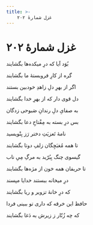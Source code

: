 ```yaml
---
title: >-
    غزل شمارهٔ ۲۰۲
---
```

# غزل شمارهٔ ۲۰۲

<div class="b" id="bn1"><div class="m1"><p>بُوَد آیا که درِ میکده‌ها بگشایند</p></div>
<div class="m2"><p>گره از کارِ فروبستهٔ ما بگشایند</p></div></div>
<div class="b" id="bn2"><div class="m1"><p>اگر از بهرِ دلِ زاهدِ خودبین بستند</p></div>
<div class="m2"><p>دل قوی دار که از بهرِ خدا بگشایند</p></div></div>
<div class="b" id="bn3"><div class="m1"><p>به صفایِ دلِ رندانِ صَبوحی زدگان</p></div>
<div class="m2"><p>بس درِ بسته به مِفْتاحِ دعا بگشایند</p></div></div>
<div class="b" id="bn4"><div class="m1"><p>نامهٔ تَعزیَتِ دختر رَز بِنْویسید</p></div>
<div class="m2"><p>تا همه مُغبَچِگان زلفِ دوتا بگشایند</p></div></div>
<div class="b" id="bn5"><div class="m1"><p>گیسوی چنگ بِبُرّید به مرگِ مِیِ ناب</p></div>
<div class="m2"><p>تا حریفان همه خون از مژه‌ها بگشایند</p></div></div>
<div class="b" id="bn6"><div class="m1"><p>درِ میخانه ببستند خدایا مپسند</p></div>
<div class="m2"><p>که درِ خانهٔ تزویر و ریا بگشایند</p></div></div>
<div class="b" id="bn7"><div class="m1"><p>حافظ این خرقه که داری تو ببینی فردا</p></div>
<div class="m2"><p>که چه زُنّار ز زیرش به دَغا بگشایند</p></div></div>